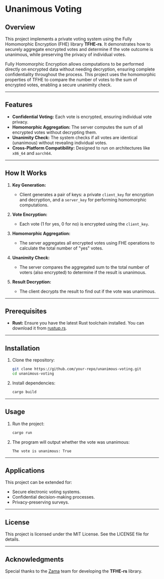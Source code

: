 # Unanimous Voting

## Overview

This project implements a private voting system using the Fully Homomorphic Encryption (FHE) library **TFHE-rs**. It demonstrates how to securely aggregate encrypted votes and determine if the vote outcome is unanimous, while preserving the privacy of individual votes.

Fully Homomorphic Encryption allows computations to be performed directly on encrypted data without needing decryption, ensuring complete confidentiality throughout the process. This project uses the homomorphic properties of TFHE to compare the number of votes to the sum of encrypted votes, enabling a secure unanimity check.

---

## Features

- **Confidential Voting:** Each vote is encrypted, ensuring individual vote privacy.
- **Homomorphic Aggregation:** The server computes the sum of all encrypted votes without decrypting them.
- **Unanimity Check:** The system checks if all votes are identical (unanimous) without revealing individual votes.
- **Cross-Platform Compatibility:** Designed to run on architectures like `x86_64` and `aarch64`.

---

## How It Works

1. **Key Generation:**
   - Client generates a pair of keys: a private `client_key` for encryption and decryption, and a `server_key` for performing homomorphic computations.

2. **Vote Encryption:**
   - Each vote (1 for yes, 0 for no) is encrypted using the `client_key`.

3. **Homomorphic Aggregation:**
   - The server aggregates all encrypted votes using FHE operations to calculate the total number of "yes" votes.

4. **Unanimity Check:**
   - The server compares the aggregated sum to the total number of voters (also encrypted) to determine if the result is unanimous.

5. **Result Decryption:**
   - The client decrypts the result to find out if the vote was unanimous.

---

## Prerequisites

- **Rust:** Ensure you have the latest Rust toolchain installed. You can download it from [rustup.rs](https://rustup.rs).

---

## Installation

1. Clone the repository:
   ```bash
   git clone https://github.com/your-repo/unanimous-voting.git
   cd unanimous-voting
   ```

2. Install dependencies:
   ```bash
   cargo build
   ```

---

## Usage

1. Run the project:
   ```bash
   cargo run
   ```

2. The program will output whether the vote was unanimous:
   ```
   The vote is unanimous: True
   ```

---

## Applications

This project can be extended for:

- Secure electronic voting systems.
- Confidential decision-making processes.
- Privacy-preserving surveys.

---

## License

This project is licensed under the MIT License. See the LICENSE file for details.

---

## Acknowledgments

Special thanks to the [Zama](https://zama.ai) team for developing the **TFHE-rs** library.